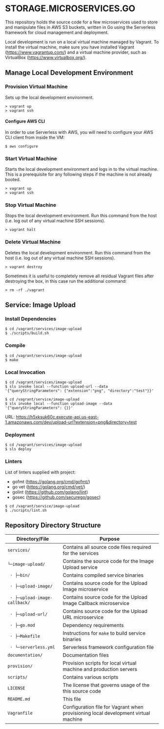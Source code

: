 # STORAGE.MICROSERVICES.GO

This repository holds the source code for a few microservices used to store and manipulate files in AWS S3 buckets, written in Go using the Serverless framework for cloud management and deployment.

Local development is run on a local virtual machine managed by Vagrant. To install the virtual machine, make sure you have installed Vagrant (https://www.vagrantup.com/) and a virtual machine provider, such as VirtualBox (https://www.virtualbox.org/).

## Manage Local Development Environment

### Provision Virtual Machine

Sets up the local development environment.

```ssh
> vagrant up
> vagrant ssh
```

#### Configure AWS CLI

In order to use Serverless with AWS, you will need to configure your AWS CLI client from inside the VM:

```ssh
$ aws configure
```

### Start Virtual Machine

Starts the local development environment and logs in to the virtual machine. This is a prerequisite for any following steps if the machine is not already booted.

```ssh
> vagrant up
> vagrant ssh
```

### Stop Virtual Machine

Stops the local development environment. Run this command from the host (i.e. log out of any virtual machine SSH sessions).

```ssh
> vagrant halt
```

### Delete Virtual Machine

Deletes the local development environment. Run this command from the host (i.e. log out of any virtual machine SSH sessions).

```ssh
> vagrant destroy
```

Sometimes it is useful to completely remove all residual Vagrant files after destroying the box, in this case run the additional command:

```ssh
> rm -rf ./vagrant
```

## Service: Image Upload

### Install Dependencies

```ssh
$ cd /vagrant/services/image-upload
$ ./scripts/build.sh
```

### Compile

```ssh
$ cd /vagrant/services/image-upload
$ make
```

### Local Invocation

```ssh
$ cd /vagrant/services/image-upload
$ sls invoke local --function upload-url --data '{"queryStringParameters": {"extension":"png", "directory":"test"}}'
```

```ssh
$ cd /vagrant/service/image-upload
$ sls invoke local --function upload-image --data '{"queryStringParameters": {}}'
```

URL: https://h5xksuk60c.execute-api.us-east-1.amazonaws.com/dev/upload-url?extension=png&directory=test

### Deployment

```ssh
$ cd /vagrant/services/image-upload
$ sls deploy
```

### Linters

List of linters supplied with project:

* gofmt (https://golang.org/cmd/gofmt/)
* go vet (https://golang.org/cmd/vet/)
* golint (https://github.com/golang/lint)
* gosec (https://github.com/securego/gosec)

```ssh
$ cd /vagrant/service/image-upload
$ ./scripts/lint.sh
```


## Repository Directory Structure

| Directory/File                | Purpose                                                                            |
| ----------------------------- | ---------------------------------------------------------------------------------- |
| `services/`                   | Contains all source code files required for the services                           |
| `└─image-upload/`             | Contains the source code for the Image Upload service                              |
| ` · ├─bin/`                   | Contains compiled service binaries                                                 |
| ` · ├─upload-image/`          | Contains source code for the Upload Image microservice                             |
| ` · ├─upload-image-callback/` | Contains source code for the Upload Image Callback microservice                    |
| ` · ├─upload-url/`            | Contains source code for the Upload URL microservice                               |
| ` · ├─go.mod`                 | Dependency requirements                                                            |
| ` · ├─Makefile`               | Instructions for `make` to build service binaries                                  |
| ` · └─serverless.yml`         | Serverless framework configuration file                                            |
| `documentation/`              | Documentation files                                                                |
| `provision/`                  | Provision scripts for local virtual machine and production servers                 |
| `scripts/`                    | Contains various scripts                                                           |
| `LICENSE`                     | The license that governs usage of the this source code                             |
| `README.md`                   | This file                                                                          |
| `Vagranfile`                  | Configuration file for Vagrant when provisioning local development virtual machine |

